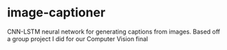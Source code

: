 # image-captioner
CNN-LSTM neural network for generating captions from images.  Based off a group project I did for our Computer Vision final
